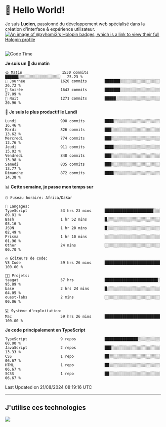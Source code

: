 # 👋 Hello World!

Je suis **Lucien**, passionné du développement web spécialisé dans la création d'interface & expérience utilisateur.
[![An image of @xyhomi3's Holopin badges, which is a link to view their full Holopin profile](https://holopin.me/xyhomi3)](https://holopin.io/@xyhomi3)

##

<!--START_SECTION:waka-->
![Code Time](http://img.shields.io/badge/Code%20Time-1%2C833%20hrs%2029%20mins-blue)

**Je suis un 🐤 du matin** 

```text
🌞 Matin                  1530 commits        ██████░░░░░░░░░░░░░░░░░░░   25.23 % 
🌆 Journée                1620 commits        ███████░░░░░░░░░░░░░░░░░░   26.72 % 
🌃 Soirée                 1643 commits        ███████░░░░░░░░░░░░░░░░░░   27.09 % 
🌙 Nuit                   1271 commits        █████░░░░░░░░░░░░░░░░░░░░   20.96 % 
```
📅 **Je suis le plus productif le Lundi** 

```text
Lundi                    998 commits         ████░░░░░░░░░░░░░░░░░░░░░   16.46 % 
Mardi                    826 commits         ███░░░░░░░░░░░░░░░░░░░░░░   13.62 % 
Mercredi                 774 commits         ███░░░░░░░░░░░░░░░░░░░░░░   12.76 % 
Jeudi                    911 commits         ████░░░░░░░░░░░░░░░░░░░░░   15.02 % 
Vendredi                 848 commits         ███░░░░░░░░░░░░░░░░░░░░░░   13.98 % 
Samedi                   835 commits         ███░░░░░░░░░░░░░░░░░░░░░░   13.77 % 
Dimanche                 872 commits         ████░░░░░░░░░░░░░░░░░░░░░   14.38 % 
```


📊 **Cette semaine, je passe mon temps sur** 

```text
🕑︎ Fuseau horaire: Africa/Dakar

💬 Langages: 
TypeScript               53 hrs 23 mins      ██████████████████████░░░   89.81 % 
Bash                     1 hr 52 mins        █░░░░░░░░░░░░░░░░░░░░░░░░   03.16 % 
JSON                     1 hr 28 mins        █░░░░░░░░░░░░░░░░░░░░░░░░   02.49 % 
Prisma                   1 hr 10 mins        ░░░░░░░░░░░░░░░░░░░░░░░░░   01.96 % 
Other                    24 mins             ░░░░░░░░░░░░░░░░░░░░░░░░░   00.70 % 

🔥 Éditeurs de code: 
VS Code                  59 hrs 26 mins      █████████████████████████   100.00 % 

🐱‍💻 Projets: 
taagat                   57 hrs              ████████████████████████░   95.89 % 
base                     2 hrs 24 mins       █░░░░░░░░░░░░░░░░░░░░░░░░   04.05 % 
ouest-labs               2 mins              ░░░░░░░░░░░░░░░░░░░░░░░░░   00.06 % 

💻 Système d'exploitation: 
Mac                      59 hrs 26 mins      █████████████████████████   100.00 % 
```

**Je code principalement en TypeScript** 

```text
TypeScript               9 repos             ███████████████░░░░░░░░░░   60.00 % 
JavaScript               2 repos             ███░░░░░░░░░░░░░░░░░░░░░░   13.33 % 
CSS                      1 repo              ██░░░░░░░░░░░░░░░░░░░░░░░   06.67 % 
HTML                     1 repo              ██░░░░░░░░░░░░░░░░░░░░░░░   06.67 % 
SCSS                     1 repo              ██░░░░░░░░░░░░░░░░░░░░░░░   06.67 % 
```




 Last Updated on 21/08/2024 08:19:16 UTC
<!--END_SECTION:waka-->
---

## J'utilise ces technologies

<p align="left">
  <a href="https://skillicons.dev">
    <img src="https://skillicons.dev/icons?i=ts,js,md,scss,tailwind,react,docker,express,astro,vite,nextjs,vercel,figma,ableton" />
  </a>
</p>

